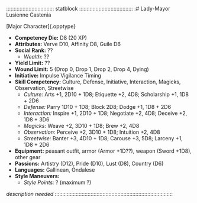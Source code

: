 :::::::::::::::::::::::::::::::: statblock ::::::::::::::::::::::::::::::::::::
:# Lady-Mayor Lusienne Castenia

[Major Character]{.opptype}

- **Competency Die:** D8 (20 XP)
- **Attributes:** Verve D10, Affinity D8, Guile D6
- **Social Rank:** ??
  - *Wealth:* ??
- **Yield Limit:** ??
- **Wound Limit:** 5 (Drop 0, Drop 1, Drop 2, Drop 4, Dying)
- **Initiative:** 
    Impulse 
    Vigilance 
    Timing 
- **Skill Competency:** Culture, Defense, Initiative, Interaction, Magicks, Observation, Streetwise
  - *Culture:*        Arts +1, 2D10 + 1D8; Etiquette +2, 4D8; Scholarship +1, 1D8 + 2D6
  - *Defense:*        Parry 1D10 + 1D8; Block 2D8; Dodge +1, 1D8 + 2D6
  - *Interaction:*    Inspire +1, 2D10 + 1D8; Negotiate +2, 4D8; Deceive +2, 1D8 + 3D6
  - *Magicks:*        Weave +2, 3D10 + 1D8; Brew +2, 4D8
  - *Observation:*    Perceive +2, 3D10 + 1D8; Intuition +2, 4D8
  - *Streetwise:*     Banter +3, 4D10 + 1D8; Carouse +3, 5D8; Larceny +1, 1D8 + 2D6
- **Equipment:** peasant outfit, 
                 armor (Armor +1D??),
                 weapon (Sword +1D8),
                 other gear
- **Passions:** 
    Artistry               (D12),
    Pride                  (D10), 
    Lust                    (D8), 
    Country                 (D6)
- **Languages:** Gallinean, Ondalese
- **Style Maneuvers:**
  - *Style Points:* ? (maximum ?)

*description needed*
:::::::::::::::::::::::::::::::::::::::::::::::::::::::::::::::::::::::::::::::
